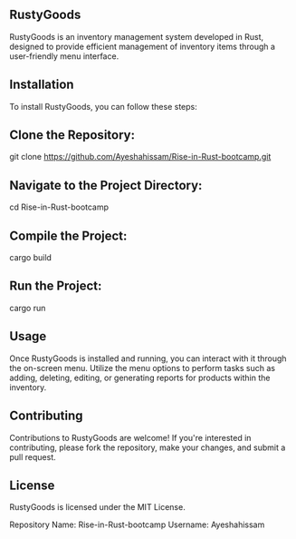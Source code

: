 ## RustyGoods
RustyGoods is an inventory management system developed in Rust, designed to provide efficient management of inventory items through a user-friendly menu interface.

## Installation
To install RustyGoods, you can follow these steps:

## Clone the Repository:

git clone https://github.com/Ayeshahissam/Rise-in-Rust-bootcamp.git

## Navigate to the Project Directory:

cd Rise-in-Rust-bootcamp

## Compile the Project:

cargo build

## Run the Project:

cargo run

## Usage
Once RustyGoods is installed and running, you can interact with it through the on-screen menu. Utilize the menu options to perform tasks such as adding, deleting, editing, or generating reports for products within the inventory.

## Contributing
Contributions to RustyGoods are welcome! If you're interested in contributing, please fork the repository, make your changes, and submit a pull request.

## License
RustyGoods is licensed under the MIT License.

Repository Name: Rise-in-Rust-bootcamp
Username: Ayeshahissam
